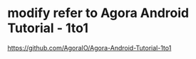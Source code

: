# modify refer to Agora Android Tutorial - 1to1
https://github.com/AgoraIO/Agora-Android-Tutorial-1to1
